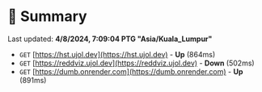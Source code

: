 # 📖 Summary
Last updated: **4/8/2024, 7:09:04 PTG "Asia/Kuala_Lumpur"**

- `GET` [https://hst.ujol.dev](https://hst.ujol.dev) - **Up** (864ms)
- `GET` [https://reddviz.ujol.dev](https://reddviz.ujol.dev) - **Down** (502ms)
- `GET` [https://dumb.onrender.com](https://dumb.onrender.com) - **Up** (891ms)
